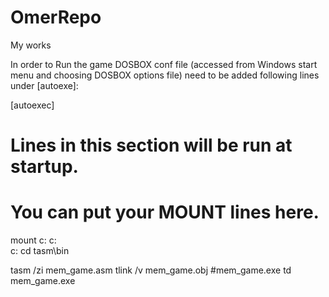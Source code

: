 # OmerRepo
My works

In order to Run the game DOSBOX conf file (accessed from Windows start menu and choosing DOSBOX options file) need to be added following lines under [autoexe]:

[autoexec]
# Lines in this section will be run at startup.
# You can put your MOUNT lines here.

mount c: c:\
c:
cd tasm\bin

tasm /zi mem_game.asm
tlink /v mem_game.obj
#mem_game.exe
td mem_game.exe
